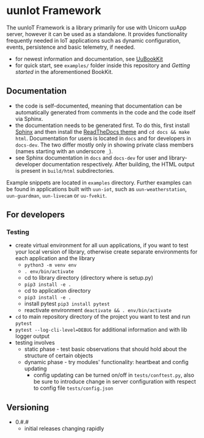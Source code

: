 # uunIot Framework

The uunIoT Framework is a library primarily for use with Unicorn uuApp server, however it can be used as a standalone. It provides functionality frequently needed in IoT applications such as dynamic configuration, events, persistence and basic telemetry, if needed.

- for newest information and documentation, see [UuBookKit](https://uuapp.plus4u.net/uu-bookkit-maing01/38c7532545984b3797c5719390b523a8/book/page?code=71150832)
- for quick start, see `examples/` folder inside this repository and *Getting started* in the aforementioned BookKit.

## Documentation

- the code is self-documented, meaning that documentation can be automatically generated from comments in the code and the code itself via Sphinx.
- the documentation needs to be generated first. To do this, first install [Sphinx](https://www.sphinx-doc.org/en/master/usage/installation.html) and then install the [ReadTheDocs theme](https://github.com/readthedocs/sphinx_rtd_theme) and ``cd docs && make html``. Documentation for users is located in ``docs`` and for developers in ``docs-dev``. The two differ mostly only in showing private class members (names starting with an underscore ``_``).
- see Sphinx documentation in `docs` and `docs-dev` for user and library-developer documentation respectively. After building, the HTML output is present in `build/html` subdirectories.

Example snippets are located in ``examples`` directory. Further examples can be found in applications built with ``uun-iot``, such as ``uun-weatherstation``, ``uun-guardman``, ``uun-livecam`` or ``uu-fvekit``.


## For developers
### Testing
- create virtual environment for all uun applications, if you want to test your local version of library, otherwise create separate environments for each application and the library
    - `python3 -m venv env`
    - `. env/bin/activate`
    - cd to library directory (directory where is setup.py)
    - `pip3 install -e .`
    - cd to application directory
    - `pip3 install -e .`
    - install pytest `pip3 install pytest`
    - reactivate environment `deactivate && . env/bin/activate`
- `cd` to main repository directory of the project you want to test and run `pytest`
- `pytest --log-cli-level=DEBUG` for additional information and with lib logger output
- testing involves
	- static phase - test basic observations that should hold about the structure of certain objects
	- dynamic phase - try modules' functionality: heartbeat and config updating
        - config updating can be turned on/off in `tests/conftest.py`, also be sure to introduce change in server configuration with respect to config file `tests/config.json`

## Versioning

- 0.#.#
	- initial releases changing rapidly


